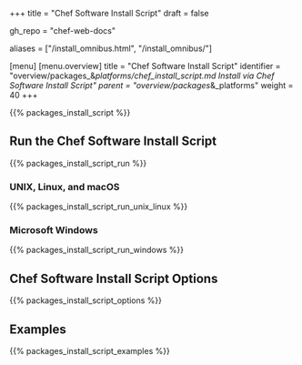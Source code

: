 +++
title = "Chef Software Install Script"
draft = false

gh_repo = "chef-web-docs"

aliases = ["/install_omnibus.html", "/install_omnibus/"]

[menu]
  [menu.overview]
    title = "Chef Software Install Script"
    identifier = "overview/packages_&_platforms/chef_install_script.md Install via Chef Software Install Script"
    parent = "overview/packages_&_platforms"
    weight = 40
+++

{{% packages_install_script %}}

## Run the Chef Software Install Script

{{% packages_install_script_run %}}

### UNIX, Linux, and macOS

{{% packages_install_script_run_unix_linux %}}

### Microsoft Windows

{{% packages_install_script_run_windows %}}

## Chef Software Install Script Options

{{% packages_install_script_options %}}

## Examples

{{% packages_install_script_examples %}}
